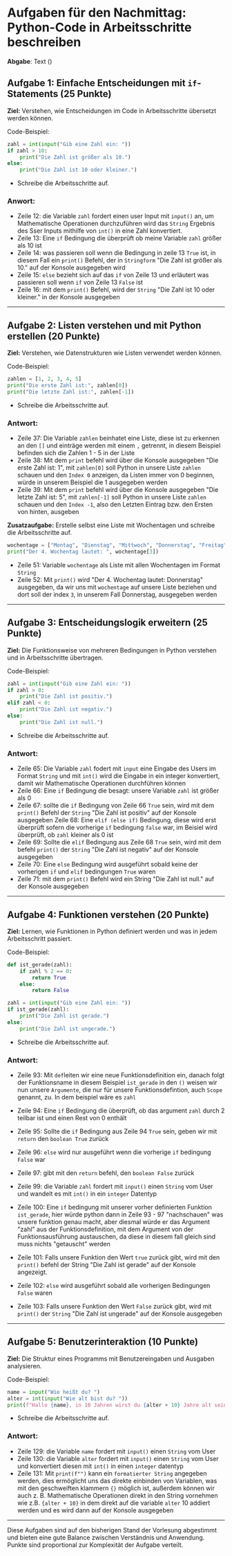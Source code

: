 # Aufgaben für den Nachmittag: Python-Code in Arbeitsschritte beschreiben

**Abgabe**: Text ()

## Aufgabe 1: Einfache Entscheidungen mit `if`-Statements (25 Punkte)

**Ziel:** Verstehen, wie Entscheidungen im Code in Arbeitsschritte übersetzt werden können.

Code-Beispiel:

```python
zahl = int(input("Gib eine Zahl ein: "))
if zahl > 10:
    print("Die Zahl ist größer als 10.")
else:
    print("Die Zahl ist 10 oder kleiner.")
```

- Schreibe die Arbeitsschritte auf.

### Anwort:
- Zeile 12: die Variable `zahl` fordert einen user Input mit `input()` an, um Mathematische Operationen durchzuführen wird das `String` Ergebnis des Sser Inputs mithilfe von `int()` in eine Zahl konvertiert.
- Zeile 13: Eine `if` Bedingung die überprüft ob meine Variable `zahl` größer als 10 ist
- Zeile 14: was passieren soll wenn die Bedingung in zeile 13 `True` ist, in diesem Fall ein `print()` Befehl, der in `Stringform` "Die Zahl ist größer als 10." auf der Konsole ausgegeben wird
- Zeile 15: `else` bezieht sich auf das `if` von Zeile 13 und erläutert was passieren soll wenn `if` von Zeile 13 `False` ist
- Zeile 16: mit dem `print()` Befehl, wird der `String` "Die Zahl ist 10 oder kleiner." in der Konsole ausgegeben

---

## Aufgabe 2: Listen verstehen und mit Python erstellen (20 Punkte)

**Ziel:** Verstehen, wie Datenstrukturen wie Listen verwendet werden können.

Code-Beispiel:

```python
zahlen = [1, 2, 3, 4, 5]
print("Die erste Zahl ist:", zahlen[0])
print("Die letzte Zahl ist:", zahlen[-1])
```

- Schreibe die Arbeitsschritte auf.

### Antwort:
- Zeile 37: Die Variable `zahlen` beinhatet eine Liste, diese ist zu erkennen an den `[]` und einträge werden mit einem `,` getrennt, in diesem Beispiel befinden sich die Zahlen 1 - 5 in der Liste
- Zeile 38: Mit dem `print` befehl wird über die Konsole ausgegeben "Die erste Zahl ist: 1", mit `zahlen[0]` soll Python in unsere Liste `zahlen` schauen und den `Index 0` anzeigen, da Listen immer von 0 beginnen, würde in unserem Beispiel die 1 ausgegeben werden 
- Zeile 39: Mit dem `print` befehl wird über die Konsole ausgegeben "Die letzte Zahl ist: 5", mit `zahlen[-1]` soll Python in unsere Liste `zahlen` schauen und den `Index -1`, also den Letzten Eintrag bzw. den Ersten von hinten, ausgeben

**Zusatzaufgabe:** Erstelle selbst eine Liste mit Wochentagen und schreibe die Arbeitsschritte auf.
```python
wochentage = ["Montag", "Dienstag", "Mittwoch", "Donnerstag", "Freitag", "Samstag" , "Sonntag"]
print("Der 4. Wochentag lautet: ", wochentage[3])
```
- Zeile 51: Variable `wochentage` als Liste mit allen Wochentagen im Format `String`
- Zeile 52: Mit `print()` wird "Der 4. Wochentag lautet: Donnerstag" ausgegeben, da wir uns mit `wochentage` auf unsere Liste beziehen und dort soll der index `3`, in unserem Fall Donnerstag, ausgegeben werden
---

## Aufgabe 3: Entscheidungslogik erweitern (25 Punkte)

**Ziel:** Die Funktionsweise von mehreren Bedingungen in Python verstehen und in Arbeitsschritte übertragen.

Code-Beispiel:

```python
zahl = int(input("Gib eine Zahl ein: "))
if zahl > 0:
    print("Die Zahl ist positiv.")
elif zahl < 0:
    print("Die Zahl ist negativ.")
else:
    print("Die Zahl ist null.")
```

- Schreibe die Arbeitsschritte auf.

### Antwort:
- Zeile 65: Die Variable `zahl` fodert mit `input` eine Eingabe des Users im Format `String` und mit `int()` wird die Eingabe in ein integer konvertiert, damit wir Mathematische Operationen durchführen können
- Zeile 66: Eine `if` Bedingung die besagt: unsere Variable `zahl` ist größer als 0
- Zeile 67: sollte die `if` Bedingung von Zeile 66 `True` sein, wird mit dem `print()` Befehl der `String` "Die Zahl ist positiv" auf der Konsole ausgegeben
Zeile 68: Eine `elif (else if)` Bedingung, diese wird erst überprüft sofern die vorherige `if` bedingung `false` war, im Beisiel wird überprüft, ob `zahl` kleiner als 0 ist
- Zeile 69: Sollte die `elif` Bedingung aus Zeile 68 `True` sein, wird mit dem befehl `print()` der `String` "Die Zahl ist negativ" auf der Konsole ausgegeben
- Zeile 70: Eine `else` Bedingung wird ausgeführt sobald keine der vorherigen `if` und `elif` bedingungen `True` waren
- Zeile 71: mit dem `print()` Befehl wird ein String "Die Zahl ist null." auf der Konsole ausgegeben
---

## Aufgabe 4: Funktionen verstehen (20 Punkte)

**Ziel:** Lernen, wie Funktionen in Python definiert werden und was in jedem Arbeitsschritt passiert.

Code-Beispiel:

```python
def ist_gerade(zahl):
    if zahl % 2 == 0:
        return True
    else:
        return False

zahl = int(input("Gib eine Zahl ein: "))
if ist_gerade(zahl):
    print("Die Zahl ist gerade.")
else:
    print("Die Zahl ist ungerade.")
```

- Schreibe die Arbeitsschritte auf.

### Antwort:
- Zeile 93: Mit `def`leiten wir eine neue Funktionsdefinition ein, danach folgt der Funktionsname in diesem Beispiel `ist_gerade` in den `()` weisen wir nun unsere `Argumente`, die nur für unsere Funktionsdefintion, auch `Scope` genannt, zu. In dem beispiel wäre es `zahl`
- Zeile 94: Eine `if` Bedingung die überprüft, ob das argument `zahl` durch 2 teilbar ist und einen Rest von 0 enthält
- Zeile 95: Sollte die `if` Bedingung aus Zeile 94 `True` sein, geben wir mit `return` den `boolean True` zurück
- Zeile 96: `else` wird nur ausgeführt wenn die vorherige `if` bedingung `False` war
- Zeile 97: gibt mit den `return` befehl, den `boolean False` zurück

- Zeile 99: die Variable `zahl` fordert mit `input()` einen `String` vom User und wandelt es mit `int()` in ein `integer` Datentyp
- Zeile 100: Eine `if` bedingung  mit unserer vorher definierten Funktion `ist_gerade`, hier würde python dann in Zeile 93 - 97 "nachschauen" was unsere funktion genau macht, aber diesmal würde er das Argument "zahl" aus der Funktionsdefinition, mit dem Argument von der Funktionsausführung austauschen, da diese in diesem fall gleich sind muss nichts "getauscht" werden
- Zeile 101: Falls unsere Funktion den Wert `true` zurück gibt, wird mit den `print()` befehl der String "Die Zahl ist gerade" auf der Konsole angezeigt.
- Zeile 102: `else` wird ausgeführt sobald alle vorherigen Bedingungen `False` waren
- Zeile 103: Falls unsere Funktion den Wert `False` zurück gibt, wird mit `print()` der `String` "Die Zahl ist ungerade" auf der Konsole ausgegeben
---

## Aufgabe 5: Benutzerinteraktion (10 Punkte)

**Ziel:** Die Struktur eines Programms mit Benutzereingaben und Ausgaben analysieren.

Code-Beispiel:

```python
name = input("Wie heißt du? ")
alter = int(input("Wie alt bist du? "))
print(f"Hallo {name}, in 10 Jahren wirst du {alter + 10} Jahre alt sein!")
```

- Schreibe die Arbeitsschritte auf.

### Antwort:
- Zeile 129: die Variable `name` fordert mit `input()` einen `String` vom User
- Zeile 130: die Variable `alter` fordert mit `input()` einen `String` vom User und konvertiert diesen mit `int()` in einen `integer` datentyp
- Zeile 131: Mit `print(f"")` kann ein `formatierter String` angegeben werden, dies ermöglicht uns das direkte einbinden von Variablen, was mit den geschweiften klammern `{}` möglich ist, außerdem können wir auch z. B. Mathematische Operationen direkt in den String vornehmen wie z.B. `{alter + 10}` in dem direkt auf die variable `alter` 10 addiert werden und es wird dann auf der Konsole ausgegeben
---

Diese Aufgaben sind auf den bisherigen Stand der Vorlesung abgestimmt und bieten eine gute Balance zwischen Verständnis und Anwendung. Punkte sind proportional zur Komplexität der Aufgabe verteilt.
